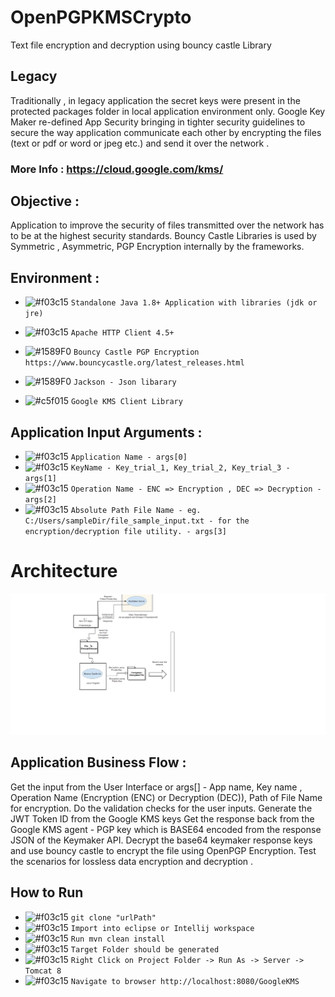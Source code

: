 # OpenPGPKMSCrypto
Text file encryption and decryption using bouncy castle Library

## Legacy 

Traditionally , in legacy application the secret keys were present in the protected packages folder in local application environment only. Google Key Maker re-defined App Security bringing in tighter security guidelines to secure the way application communicate each other by encrypting the files (text or pdf or word or jpeg etc.) and send it over the network .

### More Info : https://cloud.google.com/kms/

## Objective : 

Application to improve the security of files transmitted over the network has to be at the highest security standards. Bouncy Castle Libraries is used by Symmetric , Asymmetric, PGP Encryption internally by the frameworks.

## Environment : 

- ![#f03c15](https://placehold.it/15/f03c15/000000?text=+) `Standalone Java 1.8+ Application with libraries (jdk or jre) `

- ![#f03c15](https://placehold.it/15/f03c15/000000?text=+) `Apache HTTP Client 4.5+`

- ![#1589F0](https://placehold.it/15/1589F0/000000?text=+) `Bouncy Castle PGP Encryption https://www.bouncycastle.org/latest_releases.html`

- ![#1589F0](https://placehold.it/15/1589F0/000000?text=+) `Jackson - Json libarary`

- ![#c5f015](https://placehold.it/15/c5f015/000000?text=+)  `Google KMS Client Library`

## Application Input Arguments :

- ![#f03c15](https://placehold.it/15/f03c15/000000?text=+) `Application Name - args[0]`
- ![#f03c15](https://placehold.it/15/f03c15/000000?text=+) `KeyName - Key_trial_1, Key_trial_2, Key_trial_3 - args[1]`
- ![#f03c15](https://placehold.it/15/f03c15/000000?text=+) `Operation Name - ENC => Encryption , DEC => Decryption - args[2]`
- ![#f03c15](https://placehold.it/15/f03c15/000000?text=+) `Absolute Path File Name - eg. C:/Users/sampleDir/file_sample_input.txt - for the encryption/decryption file utility. - args[3]`

# Architecture

![alt text](https://github.com/krithivasanchandran/OpenPGPKMSCrypto/blob/master/architecture.png)

## Application Business Flow : 

Get the input from the User Interface or args[] - 
App name, Key name , Operation Name (Encryption (ENC) or Decryption (DEC)), Path of File Name for encryption.
Do the validation checks for the user inputs.
Generate the JWT Token ID from the Google KMS keys
Get the response back from the Google KMS agent - PGP key which is BASE64 encoded from the response JSON of the Keymaker API. 
Decrypt the base64 keymaker response keys and use bouncy castle to encrypt the file using OpenPGP Encryption. 
Test the scenarios for lossless data encryption and decryption . 

## How to Run

- ![#f03c15](https://placehold.it/15/f03c15/000000?text=+) `git clone "urlPath"`
- ![#f03c15](https://placehold.it/15/f03c15/000000?text=+) `Import into eclipse or Intellij workspace`
- ![#f03c15](https://placehold.it/15/f03c15/000000?text=+) `Run mvn clean install`
- ![#f03c15](https://placehold.it/15/f03c15/000000?text=+) `Target Folder should be generated`
- ![#f03c15](https://placehold.it/15/f03c15/000000?text=+) `Right Click on Project Folder -> Run As -> Server -> Tomcat 8`
- ![#f03c15](https://placehold.it/15/f03c15/000000?text=+) `Navigate to browser http://localhost:8080/GoogleKMS`




